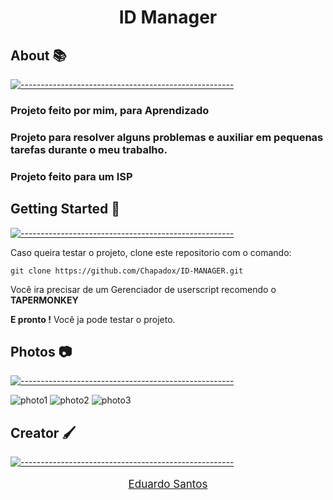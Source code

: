 <h1 align="center"> ID Manager</h1>


## About 📚
[![-----------------------------------------------------](https://raw.githubusercontent.com/andreasbm/readme/master/assets/lines/colored.png)](#table-of-contents)

### Projeto feito por mim, para <strong>Aprendizado</strong>

### Projeto para resolver alguns problemas e auxiliar em pequenas tarefas durante o meu trabalho.
### Projeto feito para um ISP

##  Getting Started 🧪
[![-----------------------------------------------------](https://raw.githubusercontent.com/andreasbm/readme/master/assets/lines/colored.png)](#table-of-contents)

<p>Caso queira testar o projeto, clone este repositorio com o comando:</p>

    git clone https://github.com/Chapadox/ID-MANAGER.git
<p> Você ira precisar de um Gerenciador de userscript recomendo o <strong>TAPERMONKEY</strong>

<p><strong>E pronto !</strong> Você ja pode testar o projeto.</p> 

## Photos 📷
[![-----------------------------------------------------](https://raw.githubusercontent.com/andreasbm/readme/master/assets/lines/colored.png)](#table-of-contents)

![photo1](https://i.ibb.co/2ndB953/id-manager.png) 
![photo2](https://i.ibb.co/y0S3RN8/id-manager-3.png)
![photo3](https://i.ibb.co/FH6c134/id-manager-2.png)


## Creator 🖌️
[![-----------------------------------------------------](https://raw.githubusercontent.com/andreasbm/readme/master/assets/lines/colored.png)](#table-of-contents)

<a href="https://www.linkedin.com/in/destr00/"><p style="font-size: 17px;" align=center>Eduardo Santos</p></a>



